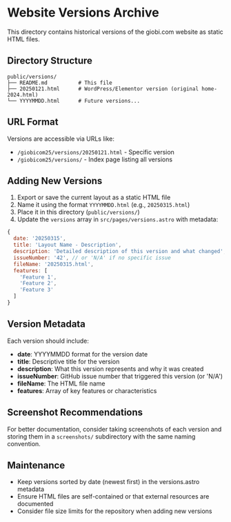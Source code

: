 # Website Versions Archive

This directory contains historical versions of the giobi.com website as static HTML files.

## Directory Structure

```
public/versions/
├── README.md          # This file
├── 20250121.html      # WordPress/Elementor version (original home-2024.html)
└── YYYYMMDD.html      # Future versions...
```

## URL Format

Versions are accessible via URLs like:
- `/giobicom25/versions/20250121.html` - Specific version
- `/giobicom25/versions/` - Index page listing all versions

## Adding New Versions

1. Export or save the current layout as a static HTML file
2. Name it using the format `YYYYMMDD.html` (e.g., `20250315.html`)
3. Place it in this directory (`public/versions/`)
4. Update the `versions` array in `src/pages/versions.astro` with metadata:

```javascript
{
  date: '20250315',
  title: 'Layout Name - Description',
  description: 'Detailed description of this version and what changed',
  issueNumber: '42', // or 'N/A' if no specific issue
  fileName: '20250315.html',
  features: [
    'Feature 1',
    'Feature 2',
    'Feature 3'
  ]
}
```

## Version Metadata

Each version should include:
- **date**: YYYYMMDD format for the version date
- **title**: Descriptive title for the version
- **description**: What this version represents and why it was created
- **issueNumber**: GitHub issue number that triggered this version (or 'N/A')
- **fileName**: The HTML file name
- **features**: Array of key features or characteristics

## Screenshot Recommendations

For better documentation, consider taking screenshots of each version and storing them in a `screenshots/` subdirectory with the same naming convention.

## Maintenance

- Keep versions sorted by date (newest first) in the versions.astro metadata
- Ensure HTML files are self-contained or that external resources are documented
- Consider file size limits for the repository when adding new versions